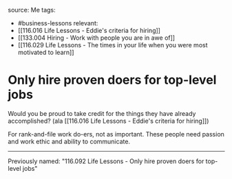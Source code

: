 source: Me
tags:
- #business-lessons 
relevant:
- [[116.016 Life Lessons - Eddie's criteria for hiring]]
- [[133.004 Hiring - Work with people you are in awe of]]
- [[116.029 Life Lessons - The times in your life when you were most motivated to learn]]

# Only hire proven doers for top-level jobs

Would you be proud to take credit for the things they have already accomplished? (ala [[116.016 Life Lessons - Eddie's criteria for hiring]])

For rank-and-file work do-ers, not as important. These people need passion and work ethic and ability to communicate.

---

Previously named: "116.092 Life Lessons - Only hire proven doers for top-level jobs"